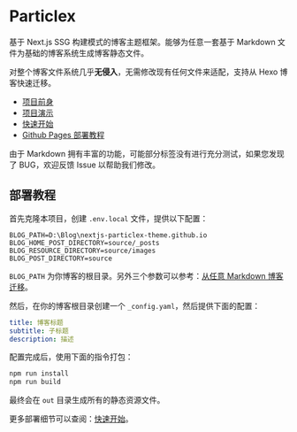 # Particlex

基于 Next.js SSG 构建模式的博客主题框架。能够为任意一套基于 Markdown 文件为基础的博客系统生成博客静态文件。

对整个博客文件系统几乎**无侵入**，无需修改现有任何文件来适配，支持从 Hexo 博客快速迁移。

- [项目前身](https://github.com/IceOfSummer/hexo-theme-particlex)
- [项目演示](https://nextjs-particlex-theme.github.io/)
- [快速开始](https://nextjs-particlex-theme.github.io/quick-start)
- [Github Pages 部署教程](https://nextjs-particlex-theme.github.io/github-pages)

由于 Markdown 拥有丰富的功能，可能部分标签没有进行充分测试，如果您发现了 BUG，欢迎反馈 Issue 以帮助我们修改。

## 部署教程

首先克隆本项目，创建 `.env.local` 文件，提供以下配置：

```env
BLOG_PATH=D:\Blog\nextjs-particlex-theme.github.io
BLOG_HOME_POST_DIRECTORY=source/_posts
BLOG_RESOURCE_DIRECTORY=source/images
BLOG_POST_DIRECTORY=source
```

`BLOG_PATH` 为你博客的根目录。另外三个参数可以参考：[从任意 Markdown 博客迁移](https://nextjs-particlex-theme.github.io/quick-start#%E4%BB%8E%E4%BB%BB%E6%84%8F-markdown-%E5%8D%9A%E5%AE%A2%E8%BF%81%E7%A7%BB)。

然后，在你的博客根目录创建一个 `_config.yaml`，然后提供下面的配置：

```yaml
title: 博客标题
subtitle: 子标题
description: 描述
```

配置完成后，使用下面的指令打包：

```bash
npm run install
npm run build
```

最终会在 `out` 目录生成所有的静态资源文件。

更多部署细节可以查阅：[快速开始](https://nextjs-particlex-theme.github.io/quick-start)。